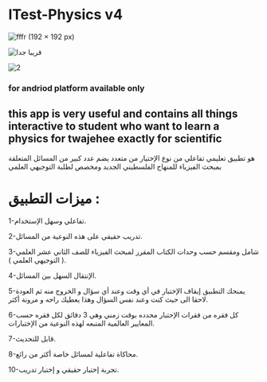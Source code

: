 # ITest-Physics v4 

![fffr (192 × 192 px)](https://user-images.githubusercontent.com/78841476/162975824-99f76ab3-19ff-4f2f-94d3-ffb9e83ac9d8.png)


![قريبا جدا](https://user-images.githubusercontent.com/78841476/162975672-56e56e2c-269e-49ca-b5fb-603bcb263a8b.png)




![2](https://user-images.githubusercontent.com/78841476/162971095-e4f8c7cb-a40b-406d-96fa-7b251becbb86.png)


### for andriod platform available only 
## this app is very useful and contains all things interactive to student who want to learn  a physics for twajehee exactly for scientific 

هو تطبيق تعليمي تفاعلي من نوع الإختيار من متعدد يضم عدد كبير من المسائل المتعلقة بمبحث الفيزياء للمنهاج الفلسطيني الجديد ومخصص لطلبة التوجيهي العلمي

# ميزات التطبيق :
1-تفاعلي وسهل الإستخدام.

2-تدريب حقيقي على هذه النوعية من المسائل.

3-شامل ومقسم حسب وحدات الكتاب المقرر لمبحث الفيزياء للصف الثاني عشر العلمي ( التوجيهي العلمي ).

4-الإنتقال السهل بين المسائل.

5-يمنحك التطبيق إيقاف الإختبار في أي وقت وعند أي سؤال و الخروج منه ثم العودة لاحقا الى حيث كنت وعند نفس السؤال وهذا يعطيك راحه و مرونة أكثر.

6-كل فقره من فقرات الإحتبار محدده بوقت زمني وهي 3 دقائق لكل فقره حسب المعايير العالمية المتبعه لهذه النوعية من الإختبارات.

7-قابل للتحديث.

8-محاكاة تفاعلية لمسائل خاصة أكثر من رائع.

10-تجربة إختبار حقيقي و إختبار تدريب.
 


